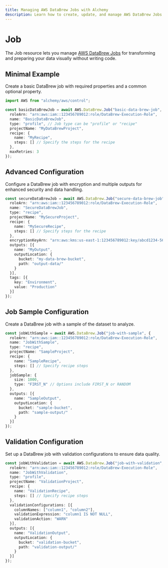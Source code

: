 ```yaml
---
title: Managing AWS DataBrew Jobs with Alchemy
description: Learn how to create, update, and manage AWS DataBrew Jobs using Alchemy Cloud Control.
---
```


# Job

The Job resource lets you manage [AWS DataBrew Jobs](https://docs.aws.amazon.com/databrew/latest/userguide/) for transforming and preparing your data visually without writing code. 

## Minimal Example

Create a basic DataBrew job with required properties and a common optional property.

```ts
import AWS from "alchemy/aws/control";

const basicDataBrewJob = await AWS.DataBrew.Job("basic-data-brew-job", {
  roleArn: "arn:aws:iam::123456789012:role/DataBrew-Execution-Role",
  name: "BasicDataBrewJob",
  type: "profile", // Job type can be "profile" or "recipe"
  projectName: "MyDataBrewProject",
  recipe: {
    name: "MyRecipe",
    steps: [] // Specify the steps for the recipe
  },
  maxRetries: 3
});
```

## Advanced Configuration

Configure a DataBrew job with encryption and multiple outputs for enhanced security and data handling.

```ts
const secureDataBrewJob = await AWS.DataBrew.Job("secure-data-brew-job", {
  roleArn: "arn:aws:iam::123456789012:role/DataBrew-Execution-Role",
  name: "SecureDataBrewJob",
  type: "recipe",
  projectName: "MySecureProject",
  recipe: {
    name: "MySecureRecipe",
    steps: [] // Specify steps for the recipe
  },
  encryptionKeyArn: "arn:aws:kms:us-east-1:123456789012:key/abcd1234-56ef-78gh-90ij-klmnopqrst",
  outputs: [{
    name: "MyOutput",
    outputLocation: {
      bucket: "my-data-brew-bucket",
      path: "output-data/"
    }
  }],
  tags: [{
    key: "Environment",
    value: "Production"
  }]
});
```

## Job Sample Configuration

Create a DataBrew job with a sample of the dataset to analyze.

```ts
const jobWithSample = await AWS.DataBrew.Job("job-with-sample", {
  roleArn: "arn:aws:iam::123456789012:role/DataBrew-Execution-Role",
  name: "JobWithSample",
  type: "recipe",
  projectName: "SampleProject",
  recipe: {
    name: "SampleRecipe",
    steps: [] // Specify recipe steps
  },
  jobSample: {
    size: 1000,
    type: "FIRST_N" // Options include FIRST_N or RANDOM
  },
  outputs: [{
    name: "SampleOutput",
    outputLocation: {
      bucket: "sample-bucket",
      path: "sample-output/"
    }
  }]
});
```

## Validation Configuration

Set up a DataBrew job with validation configurations to ensure data quality.

```ts
const jobWithValidation = await AWS.DataBrew.Job("job-with-validation", {
  roleArn: "arn:aws:iam::123456789012:role/DataBrew-Execution-Role",
  name: "JobWithValidation",
  type: "profile",
  projectName: "ValidationProject",
  recipe: {
    name: "ValidationRecipe",
    steps: [] // Specify recipe steps
  },
  validationConfigurations: [{
    columnNames: ["column1", "column2"],
    validationExpression: "column1 IS NOT NULL",
    validationAction: "WARN"
  }],
  outputs: [{
    name: "ValidationOutput",
    outputLocation: {
      bucket: "validation-bucket",
      path: "validation-output/"
    }
  }]
});
```